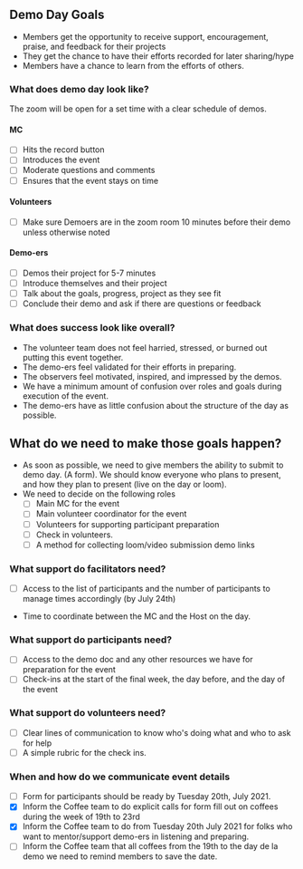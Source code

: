 ## Demo Day Goals

- Members get the opportunity to receive support, encouragement, praise, and feedback for their projects
- They get the chance to have their efforts recorded for later sharing/hype
- Members have a chance to learn from the efforts of others.

### What does demo day look like?

The zoom will be open for a set time with a clear schedule of demos.

#### MC

- [ ] Hits the record button
- [ ] Introduces the event
- [ ] Moderate questions and comments
- [ ] Ensures that the event stays on time

#### Volunteers

- [ ] Make sure Demoers are in the zoom room 10 minutes before their demo unless otherwise noted

#### Demo-ers

- [ ] Demos their project for 5-7 minutes
- [ ] Introduce themselves and their project
- [ ] Talk about the goals, progress, project as they see fit
- [ ] Conclude their demo and ask if there are questions or feedback

### What does success look like overall?

- The volunteer team does not feel harried, stressed, or burned out putting this event together.
- The demo-ers feel validated for their efforts in preparing.
- The observers feel motivated, inspired, and impressed by the demos.
- We have a minimum amount of confusion over roles and goals during execution of the event.
- The demo-ers have as little confusion about the structure of the day as possible.

## What do we need to make those goals happen?

- As soon as possible, we need to give members the ability to submit to demo day. (A form). We should know everyone who plans to present, and how they plan to present (live on the day or loom).
- We need to decide on the following roles
  - [ ] Main MC for the event
  - [ ] Main volunteer coordinator for the event
  - [ ] Volunteers for supporting participant preparation
  - [ ] Check in volunteers.
  - [ ] A method for collecting loom/video submission demo links

### What support do facilitators need?

- [ ] Access to the list of participants and the number of participants to manage times accordingly (by July 24th)
- Time to coordinate between the MC and the Host on the day.

### What support do participants need?

- [ ] Access to the demo doc and any other resources we have for preparation for the event
- [ ] Check-ins at the start of the final week, the day before, and the day of the event

### What support do volunteers need?

- [ ] Clear lines of communication to know who's doing what and who to ask for help
- [ ] A simple rubric for the check ins.

### When and how do we communicate event details

- [ ] Form for participants should be ready by Tuesday 20th, July 2021.
- [x] Inform the Coffee team to do explicit calls for form fill out on coffees during the week of 19th to 23rd
- [x] Inform the Coffee team to do from Tuesday 20th July 2021 for folks who want to mentor/support demo-ers in listening and preparing.
- [ ] Inform the Coffee team that all coffees from the 19th to the day de la demo we need to remind members to save the date.
